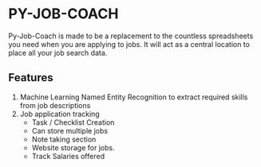 # PY-JOB-COACH

Py-Job-Coach is made to be a replacement to the countless spreadsheets you need when you are applying to jobs. It will act as a central location to place all your job search data.

## Features

1. Machine Learning Named Entity Recognition to extract required skills from job descriptions
2. Job application tracking
    - Task / Checklist Creation
    - Can store multiple jobs
    - Note taking section
    - Website storage for jobs.
    - Track Salaries offered

## 